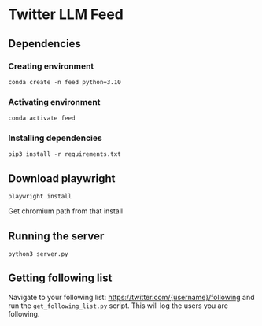 # Twitter LLM Feed

## Dependencies

### Creating environment

```
conda create -n feed python=3.10
```

### Activating environment

```
conda activate feed
```

### Installing dependencies

```
pip3 install -r requirements.txt
```

## Download playwright

```
playwright install
```

Get chromium path from that install

## Running the server

```
python3 server.py
```

## Getting following list

Navigate to your following list: https://twitter.com/{username}/following and run the `get_following_list.py` script. This will log the users you are following.
